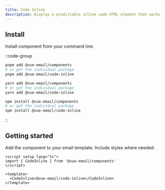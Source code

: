 ```yaml
---
title: Code Inline
description: Display a predictable inline code HTML element that works on all email clients.
---
```


## Install

Install component from your command line.

::code-group

```sh [pnpm]
pnpm add @vue-email/components
# or get the individual package
pnpm add @vue-email/code-inline
```

```bash [yarn]
yarn add @vue-email/components
# or get the individual package
yarn add @vue-email/code-inline
```

```bash [npm]
npm install @vue-email/components
# or get the individual package
npm install @vue-email/code-inline
```
::

## Getting started

Add the component to your email template. Include styles where needed.

```vue
<script setup lang="ts">
import { CodeInline } from '@vue-email/components'
</script>

<template>
  <CodeInline>@vue-email/code-inline</CodeInline>
</template>
```
